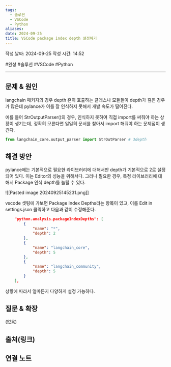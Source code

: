 ```yaml
---
tags:
  - 솔루션
  - VSCode
  - Python
aliases: 
date: 2024-09-25
title: VSCode package index depth 설정하기
---
```

작성 날짜: 2024-09-25
작성 시간: 14:52

#완성 #솔루션 #VSCode #Python 

----

## 문제 & 원인

langchain 패키지의 경우 depth 흔히 호출하는 클래스나 모듈들이 depth가 깊은 경우가 많은데 pylance가 이를 잘 인식하지 못해서 개발 속도가 떨어진다.

예를 들어
StrOutputParser()의 경우, 인식하지 못하여 직접 import를 써줘야 하는 상황이 생기는데, 정확히 모른다면 일일히 문서를 찾아서 import 해줘야 하는 문제점이 생긴다.

```python
from langchain_core.output_parser import StrOutParser # 3depth
```
## 해결 방안

pylance에는 기본적으로 필요한 라이브러리에 대해서만 depth가 기본적으로 2로 설정되어 있다. 이는 Editor의 성능을 위해서다. 그러나 필요한 경우, 특정 라이브러리에 대해서 Package 인식 depth를 늘릴 수 있다.

![[Pasted image 20240925145231.png]]

vscode 셋팅에 가보면 Package Index Depths라는 항목이 있고, 이를 Edit in settings.json 클릭하고 다음과 같이 수정해준다.

```json
    "python.analysis.packageIndexDepths": [
        {
            "name": "*",
            "depth": 2
        },
        {
            "name": "langchain_core",
            "depth": 5
        },
        {
            "name": "langchain_community",
            "depth": 5
        }
    ],
```

상황에 따라서 얼마든지 다양하게 설정 가능하다.
## 질문 & 확장

(없음)

## 출처(링크)


## 연결 노트
